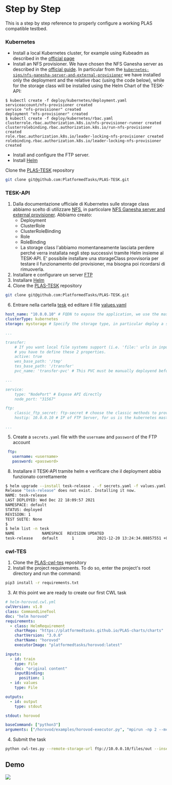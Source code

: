 # Step by Step
This is a step by step reference to properly configure a working PLAS compatible testbed.

### Kubernetes
* Install a local Kubernetes cluster, for example using Kubeadm as described in the [official page](https://kubernetes.io/docs/setup/production-environment/tools/kubeadm/install-kubeadm/)
* Install an NFS provisioner. We have chosen the NFS Ganesha server as described in the [official guide](https://kubernetes.io/docs/concepts/storage/storage-classes/#nfs). In particular from the [`kubernetes-sigs/nfs-ganesha-server-and-external-provisioner`](https://github.com/kubernetes-sigs/nfs-ganesha-server-and-external-provisioner) we have installed only the deployment and the relative rbac (using the code below), while for the storage class will be installed using the Helm Chart of the TESK-API:

```console
$ kubectl create -f deploy/kubernetes/deployment.yaml
serviceaccount/nfs-provisioner created
service "nfs-provisioner" created
deployment "nfs-provisioner" created
$ kubectl create -f deploy/kubernetes/rbac.yaml
clusterrole.rbac.authorization.k8s.io/nfs-provisioner-runner created
clusterrolebinding.rbac.authorization.k8s.io/run-nfs-provisioner created
role.rbac.authorization.k8s.io/leader-locking-nfs-provisioner created
rolebinding.rbac.authorization.k8s.io/leader-locking-nfs-provisioner created
```

* Install and configure the FTP server.
* Install [Helm](https://helm.sh/docs/intro/install/)

Clone the [PLAS-TESK](https://github.com/PlatformedTasks/PLAS-TESK) repository
``` bash
git clone git@github.com:PlatformedTasks/PLAS-TESK.git
```

### TESK-API
1. Dalla documentazione ufficiale di Kubernetes sulle storage class abbiamo scelto di utilizzare [NFS](https://kubernetes.io/docs/concepts/storage/storage-classes/#nfs), in particolare [NFS Ganesha server and external provisioner](https://github.com/kubernetes-sigs/nfs-ganesha-server-and-external-provisioner). Abbiamo creato:
   * Deployment
   * ClusterRole 
   * ClusterRoleBinding
   * Role
   * RoleBinding
   * La storage class l'abbiamo momentaneamente lasciata perdere perché verra installata negli step successivi tramite Helm insieme al TESK-API. E' possibile installare una storageClass provvisoria per testare il funzionamento del provisioner, ma bisogna poi ricordarsi di rimuoverla.
2. Installare e configurare un server [FTP]()
3. Installare [Helm](https://helm.sh/docs/intro/install/)
4. Clone the [PLAS-TESK](https://github.com/PlatformedTasks/PLAS-TESK) repository
``` bash
git clone git@github.com:PlatformedTasks/PLAS-TESK.git
```
6. Entrare nella cartella [tesk](/charts/tesk) ed editare il file [values.yaml](/charts/tesk/values.yaml)
``` yaml
host_name: "10.0.0.10" # FQDN to expose the application, we use the master-node IP address
clusterType: kubernetes
storage: mystorage # Specify the storage type, in particular deploy a storage class named example-nfs used also by the provisioner

...

transfer:
    # If you want local file systems support (i.e. 'file:' urls in inputs and outputs),
    # you have to define these 2 properties.
    active: true
    wes_base_path: '/tmp'
    tes_base_path: '/transfer'    
    pvc_name: 'transfer-pvc' # This PVC must be manually deployend before installing the TESK-API

...

service:
    type: "NodePort" # Expose API directly
    node_port: "31567" 

ftp:
    classic_ftp_secret: ftp-secret # choose the classic methods to providing the credentials
    hostip: 10.0.0.10 # IP of FTP Server, for us is the kubernetes master-node

...
```
5. Create a `secrets.yaml` file with the `username` and `password` of the FTP account

``` yaml
 ftp:
   username: <username>
   password: <password>
 ```

8. Installare il TESK-API tramite helm e verificare che il deployment abbia funzionato correttamente
```bash
$ helm upgrade --install tesk-release . -f secrets.yaml -f values.yaml
Release "tesk-release" does not exist. Installing it now.
NAME: tesk-release
LAST DEPLOYED: Wed Dec 22 18:09:57 2021
NAMESPACE: default
STATUS: deployed
REVISION: 1
TEST SUITE: None
$           
$ helm list -n tesk
NAME	        NAMESPACE  REVISION	UPDATED                                 	STATUS  	CHART     	APP VERSION
tesk-release	default	     1      	2021-12-20 13:24:34.08857551 +0100 CET	deployed	tesk-0.1.0	dev 
```

### cwl-TES
1. Clone the [PLAS-cwl-tes](https://github.com/PlatformedTasks/PLAS-cwl-tes.git) repository
2. Install the project requirements. To do so, enter the project's root directory and run the command:
```bash
pip3 install -r requirements.txt
```
3. At this point we are ready to create our first CWL task
```yaml
# helm-horovod.cwl.yml
cwlVersion: v1.0
class: CommandLineTool
doc: "helm horovod"
requirements:
  - class: HelmRequirement
    chartRepo: "https://platformedtasks.github.io/PLAS-charts/charts"
    chartVersion: "3.0.0"
    chartName: "horovod"
    executorImage: "platformedtasks/horovod:latest"

inputs:
  - id: train
    type: File
    doc: "original content"
    inputBinding:
      position: 1
  - id: values
    type: File

outputs:
  - id: output
    type: stdout

stdout: horovod

baseCommand: ["python3"]
arguments: ["/horovod/examples/horovod-executor.py", "mpirun -np 2 --mca orte_keep_fqdn_hostnames t --allow-run-as-root --display-map --tag-output --timestamp-output"]
```
4. Submit the task
``` bash
python cwl-tes.py --remote-storage-url ftp://10.0.0.10/files/out --insecure --tes http://10.0.0.10:31567 --leave-outputs tests/helm-horovod.cwl.yml tests/inputs.json
```
## Demo
![](demo_horovod.gif)